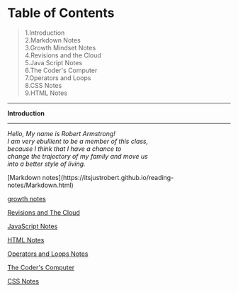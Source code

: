 # Table of Contents

> 1.Introduction <br>
> 2.Markdown Notes<br>
> 3.Growth Mindset Notes<br>
> 4.Revisions and the Cloud<br> 
> 5.Java Script Notes<br>
> 6.The Coder's Computer<br>
> 7.Operators and Loops<br>
> 8.CSS Notes<br>
> 9.HTML Notes

<hr>
<strong>Introduction</strong>
<hr>
<p> <em>Hello, My name is Robert Armstrong!<br>
I am very ebullient to be a member of this class,<br>
because I think that I have a chance to <br>
change the trajectory of my family and move us <br>
into a better style of living.</em>
</p>
[Markdown notes](https://itsjustrobert.github.io/reading-notes/Markdown.html)<br>

[growth notes](https://itsjustrobert.github.io/reading-notes/growth-notes.html)<br>

[Revisions and The Cloud](https://itsjustrobert.github.io/reading-notes/Revisions-and-the-Cloud)<br>

[JavaScript Notes](https://itsjustrobert.github.io/reading-notes/javascript.html)<br>

[HTML Notes](https://itsjustrobert.github.io/reading-notes/html-notes.html)<br>

[Operators and Loops Notes](https://itsjustrobert.github.io/reading-notes/operators-and-loops.html)<br>

[The Coder's Computer](https://itsjustrobert.github.io/reading-notes/the-coder%27s-computer.html)<br>

[CSS Notes](https://itsjustrobert.github.io/reading-notes/CSS-Notes.html)
